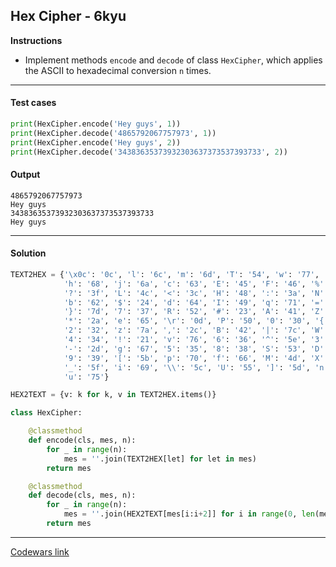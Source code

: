 ## Hex Cipher - 6kyu

**Instructions**

- Implement methods `encode` and `decode` of class `HexCipher`, which applies the ASCII to hexadecimal conversion `n` times.

---

#### Test cases

```python
print(HexCipher.encode('Hey guys', 1))
print(HexCipher.decode('4865792067757973', 1))
print(HexCipher.encode('Hey guys', 2))
print(HexCipher.decode('34383635373932303637373537393733', 2))
```

#### Output

```
4865792067757973
Hey guys
34383635373932303637373537393733
Hey guys
```

---

#### Solution

```python
TEXT2HEX = {'\x0c': '0c', 'l': '6c', 'm': '6d', 'T': '54', 'w': '77', 'y': '79', '>': '3e', '/': '2f', 'Y': '59',
            'h': '68', 'j': '6a', 'c': '63', 'E': '45', 'F': '46', '%': '25', '\n': '0a', 's': '73', 't': '74',
            '?': '3f', 'L': '4c', '<': '3c', 'H': '48', ':': '3a', 'N': '4e', '&': '26', 'r': '72', 'J': '4a',
            'b': '62', '$': '24', 'd': '64', 'I': '49', 'q': '71', '=': '3d', 'Q': '51', '(': '28', 'a': '61',
            '}': '7d', '7': '37', 'R': '52', '#': '23', 'A': '41', 'Z': '5a', 'x': '78', ';': '3b', '\t': '09',
            '*': '2a', 'e': '65', '\r': '0d', 'P': '50', '0': '30', '{': '7b', 'C': '43', 'O': '4f', '\x0b': '0b',
            '2': '32', 'z': '7a', ',': '2c', 'B': '42', '|': '7c', 'W': '57', 'G': '47', 'V': '56', "'": '27',
            '4': '34', '!': '21', 'v': '76', '6': '36', '^': '5e', '3': '33', 'K': '4b', ')': '29', '.': '2e',
            '-': '2d', 'g': '67', '5': '35', '8': '38', 'S': '53', 'D': '44', '~': '7e', 'k': '6b', '@': '40',
            '9': '39', '[': '5b', 'p': '70', 'f': '66', 'M': '4d', 'X': '58', '1': '31', ' ': '20', 'o': '6f',
            '_': '5f', 'i': '69', '\\': '5c', 'U': '55', ']': '5d', 'n': '6e', '`': '60', '"': '22', '+': '2b',
            'u': '75'}
```

```python
HEX2TEXT = {v: k for k, v in TEXT2HEX.items()}

class HexCipher:

    @classmethod
    def encode(cls, mes, n):
        for _ in range(n):
            mes = ''.join(TEXT2HEX[let] for let in mes)
        return mes

    @classmethod
    def decode(cls, mes, n):
        for _ in range(n):
            mes = ''.join(HEX2TEXT[mes[i:i+2]] for i in range(0, len(mes), 2))
        return mes
```

---

[Codewars link](https://www.codewars.com/kata/59c191df4f98a8a70b00001e)

